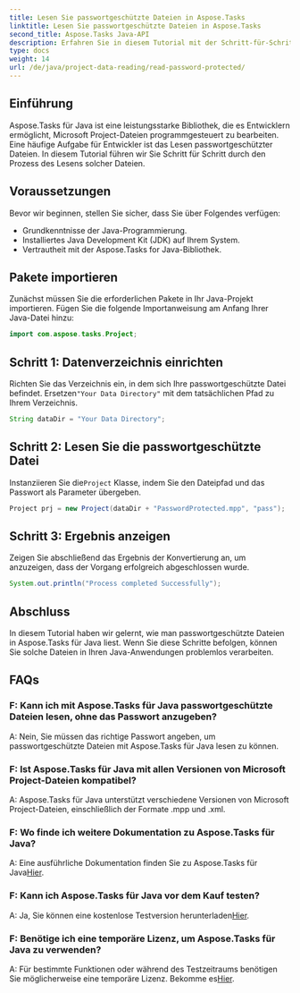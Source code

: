 ```yaml
---
title: Lesen Sie passwortgeschützte Dateien in Aspose.Tasks
linktitle: Lesen Sie passwortgeschützte Dateien in Aspose.Tasks
second_title: Aspose.Tasks Java-API
description: Erfahren Sie in diesem Tutorial mit der Schritt-für-Schritt-Anleitung, wie Sie passwortgeschützte Dateien in Aspose.Tasks für Java mühelos lesen können.
type: docs
weight: 14
url: /de/java/project-data-reading/read-password-protected/
---
```

## Einführung
Aspose.Tasks für Java ist eine leistungsstarke Bibliothek, die es Entwicklern ermöglicht, Microsoft Project-Dateien programmgesteuert zu bearbeiten. Eine häufige Aufgabe für Entwickler ist das Lesen passwortgeschützter Dateien. In diesem Tutorial führen wir Sie Schritt für Schritt durch den Prozess des Lesens solcher Dateien.
## Voraussetzungen
Bevor wir beginnen, stellen Sie sicher, dass Sie über Folgendes verfügen:
- Grundkenntnisse der Java-Programmierung.
- Installiertes Java Development Kit (JDK) auf Ihrem System.
- Vertrautheit mit der Aspose.Tasks for Java-Bibliothek.

## Pakete importieren
Zunächst müssen Sie die erforderlichen Pakete in Ihr Java-Projekt importieren. Fügen Sie die folgende Importanweisung am Anfang Ihrer Java-Datei hinzu:
```java
import com.aspose.tasks.Project;
```
## Schritt 1: Datenverzeichnis einrichten
Richten Sie das Verzeichnis ein, in dem sich Ihre passwortgeschützte Datei befindet. Ersetzen`"Your Data Directory"` mit dem tatsächlichen Pfad zu Ihrem Verzeichnis.
```java
String dataDir = "Your Data Directory";
```
## Schritt 2: Lesen Sie die passwortgeschützte Datei
 Instanziieren Sie die`Project` Klasse, indem Sie den Dateipfad und das Passwort als Parameter übergeben.
```java
Project prj = new Project(dataDir + "PasswordProtected.mpp", "pass");
```
## Schritt 3: Ergebnis anzeigen
Zeigen Sie abschließend das Ergebnis der Konvertierung an, um anzuzeigen, dass der Vorgang erfolgreich abgeschlossen wurde.
```java
System.out.println("Process completed Successfully");
```

## Abschluss
In diesem Tutorial haben wir gelernt, wie man passwortgeschützte Dateien in Aspose.Tasks für Java liest. Wenn Sie diese Schritte befolgen, können Sie solche Dateien in Ihren Java-Anwendungen problemlos verarbeiten.
## FAQs
### F: Kann ich mit Aspose.Tasks für Java passwortgeschützte Dateien lesen, ohne das Passwort anzugeben?
A: Nein, Sie müssen das richtige Passwort angeben, um passwortgeschützte Dateien mit Aspose.Tasks für Java lesen zu können.
### F: Ist Aspose.Tasks für Java mit allen Versionen von Microsoft Project-Dateien kompatibel?
A: Aspose.Tasks für Java unterstützt verschiedene Versionen von Microsoft Project-Dateien, einschließlich der Formate .mpp und .xml.
### F: Wo finde ich weitere Dokumentation zu Aspose.Tasks für Java?
A: Eine ausführliche Dokumentation finden Sie zu Aspose.Tasks für Java[Hier](https://reference.aspose.com/tasks/java/).
### F: Kann ich Aspose.Tasks für Java vor dem Kauf testen?
 A: Ja, Sie können eine kostenlose Testversion herunterladen[Hier](https://releases.aspose.com/).
### F: Benötige ich eine temporäre Lizenz, um Aspose.Tasks für Java zu verwenden?
 A: Für bestimmte Funktionen oder während des Testzeitraums benötigen Sie möglicherweise eine temporäre Lizenz. Bekomme es[Hier](https://purchase.aspose.com/temporary-license/).